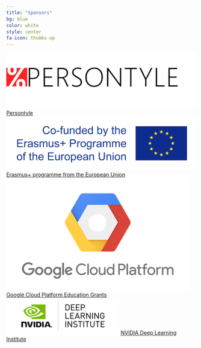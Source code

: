 ```yaml
---
title: "Sponsors"
bg: blue
color: white
style: center
fa-icon: thumbs-up
---
```


![logo-persontyle]
[Persontyle][web-persontyle] 
![logo-erasmus]
[Erasmus+ programme from the European Union][web-erasmus]
![logo-googlecloud]
[Google Cloud Platform Education Grants][web-googlecloud]
![logo-nvidiadli]
[NVIDIA Deep Learning Institute][web-nvidiadli]  

[web-persontyle]: http://www.persontyle.com/
[web-erasmus]: https://ec.europa.eu/programmes/erasmus-plus/node_en
[web-googlecloud]: https://cloud.google.com/edu/
[web-nvidiadli]: https://www.nvidia.com/en-us/deep-learning-ai/education/

[logo-persontyle]: img/logos/persontyle675x200.png "Persontyle logo"
[logo-erasmus]: img/logos/erasmus700x200.jpg "Erasmus logo"
[logo-googlecloud]: img/logos/googlecloud486x300.png "Google Cloud logo"
[logo-nvidiadli]: img/logos/nvidiadli-300x98.png "NVIDIA DLIA"

